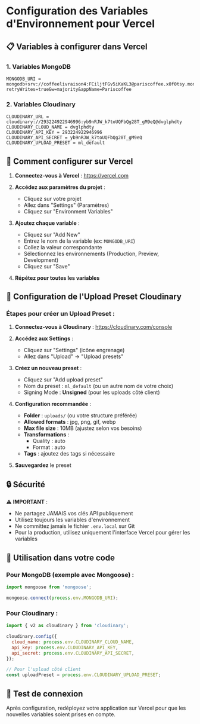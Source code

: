 # Configuration des Variables d'Environnement pour Vercel

## 📋 Variables à configurer dans Vercel

### 1. Variables MongoDB
```
MONGODB_URI = mongodb+srv://coffeelivraison4:FCiljtFGv5iKaKL3@pariscoffee.x0f0tsy.mongodb.net/?retryWrites=true&w=majority&appName=Pariscoffee
```

### 2. Variables Cloudinary
```
CLOUDINARY_URL = cloudinary://293224922946996:yb9nRJW_k7toUQFbQg28T_gM9eQ@dvglphdty
CLOUDINARY_CLOUD_NAME = dvglphdty
CLOUDINARY_API_KEY = 293224922946996
CLOUDINARY_API_SECRET = yb9nRJW_k7toUQFbQg28T_gM9eQ
CLOUDINARY_UPLOAD_PRESET = ml_default
```

## 🚀 Comment configurer sur Vercel

1. **Connectez-vous à Vercel** : https://vercel.com

2. **Accédez aux paramètres du projet** :
   - Cliquez sur votre projet
   - Allez dans "Settings" (Paramètres)
   - Cliquez sur "Environment Variables"

3. **Ajoutez chaque variable** :
   - Cliquez sur "Add New"
   - Entrez le nom de la variable (ex: `MONGODB_URI`)
   - Collez la valeur correspondante
   - Sélectionnez les environnements (Production, Preview, Development)
   - Cliquez sur "Save"

4. **Répétez pour toutes les variables**

## 🔧 Configuration de l'Upload Preset Cloudinary

### Étapes pour créer un Upload Preset :

1. **Connectez-vous à Cloudinary** : https://cloudinary.com/console

2. **Accédez aux Settings** :
   - Cliquez sur "Settings" (icône engrenage)
   - Allez dans "Upload" → "Upload presets"

3. **Créez un nouveau preset** :
   - Cliquez sur "Add upload preset"
   - Nom du preset : `ml_default` (ou un autre nom de votre choix)
   - Signing Mode : **Unsigned** (pour les uploads côté client)
   
4. **Configuration recommandée** :
   - **Folder** : `uploads/` (ou votre structure préférée)
   - **Allowed formats** : jpg, png, gif, webp
   - **Max file size** : 10MB (ajustez selon vos besoins)
   - **Transformations** : 
     - Quality : auto
     - Format : auto
   - **Tags** : ajoutez des tags si nécessaire

5. **Sauvegardez** le preset

## 🔒 Sécurité

⚠️ **IMPORTANT** : 
- Ne partagez JAMAIS vos clés API publiquement
- Utilisez toujours les variables d'environnement
- Ne committez jamais le fichier `.env.local` sur Git
- Pour la production, utilisez uniquement l'interface Vercel pour gérer les variables

## 📝 Utilisation dans votre code

### Pour MongoDB (exemple avec Mongoose) :
```javascript
import mongoose from 'mongoose';

mongoose.connect(process.env.MONGODB_URI);
```

### Pour Cloudinary :
```javascript
import { v2 as cloudinary } from 'cloudinary';

cloudinary.config({
  cloud_name: process.env.CLOUDINARY_CLOUD_NAME,
  api_key: process.env.CLOUDINARY_API_KEY,
  api_secret: process.env.CLOUDINARY_API_SECRET,
});

// Pour l'upload côté client
const uploadPreset = process.env.CLOUDINARY_UPLOAD_PRESET;
```

## 🧪 Test de connexion

Après configuration, redéployez votre application sur Vercel pour que les nouvelles variables soient prises en compte.